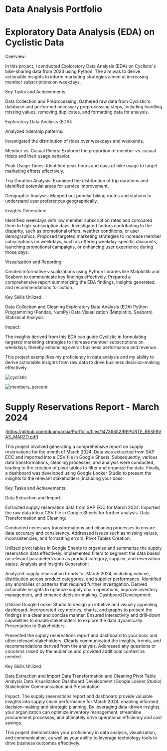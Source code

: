 # Data Analysis Portfolio

# Exploratory Data Analysis (EDA) on Cyclistic Data



Overview:

In this project, I conducted Exploratory Data Analysis (EDA) on Cyclistic's bike-sharing data from 2023 using Python. The aim was to derive actionable insights to inform marketing strategies aimed at increasing member subscriptions on weekdays.

Key Tasks and Achievements:

Data Collection and Preprocessing: Gathered raw data from Cyclistic's database and performed necessary preprocessing steps, including handling missing values, removing duplicates, and formatting data for analysis.

Exploratory Data Analysis (EDA):

Analyzed ridership patterns: 

Investigated the distribution of rides over weekdays and weekends.

Member vs. Casual Riders: Explored the proportion of member vs. casual riders and their usage behavior.

Peak Usage Times: Identified peak hours and days of bike usage to target marketing efforts effectively.

Trip Duration Analysis: Examined the distribution of trip durations and identified potential areas for service improvement.

Geographic Analysis: Mapped out popular biking routes and stations to understand user preferences geographically.


Insights Generation:

Identified weekdays with low member subscription rates and compared them to high-subscription days.
Investigated factors contributing to the disparity, such as promotional offers, weather conditions, or user demographics.
Proposed targeted marketing strategies to increase member subscriptions on weekdays, such as offering weekday-specific discounts, launching promotional campaigns, or enhancing user experience during those days.

Visualization and Reporting:

Created informative visualizations using Python libraries like Matplotlib and Seaborn to communicate key findings effectively.
Prepared a comprehensive report summarizing the EDA findings, insights generated, and recommendations for action.

Key Skills Utilized:

Data Collection and Cleaning
Exploratory Data Analysis (EDA)
Python Programming (Pandas, NumPy)
Data Visualization (Matplotlib, Seaborn)
Statistical Analysis

Impact:

The insights derived from this EDA can guide Cyclistic in formulating targeted marketing strategies to increase member subscriptions on weekdays, thereby enhancing overall business performance and revenue.

This project exemplifies my proficiency in data analysis and my ability to derive actionable insights from raw data to drive business decision-making effectively.

  
![cyclistic ](https://github.com/iduangarcia/Portfolio/assets/136936866/9640f79e-385e-4833-aa1e-7f9bc8498c8a)


![members_percent](https://github.com/iduangarcia/Portfolio/assets/136936866/aa16bbcc-e313-483d-8c88-fb9008ad27c9)

# Supply Reservations Report - March 2024 

(https://github.com/iduangarcia/Portfolio/files/14736652/REPORTE_RESERVAS_MARZO.pdf)


This project involved generating a comprehensive report on supply reservations for the month of March 2024. Data was extracted from SAP ECC and imported into a CSV file in Google Sheets. Subsequently, various data transformations, cleaning processes, and analysis were conducted, leading to the creation of pivot tables to filter and organize the data. Finally, a dashboard was developed using Google Looker Studio to present the insights to the relevant stakeholders, including your boss.

Key Tasks and Achievements:

Data Extraction and Import:

Extracted supply reservation data from SAP ECC for March 2024.
Imported the raw data into a CSV file in Google Sheets for further analysis.
Data Transformation and Cleaning:

Conducted necessary transformations and cleaning processes to ensure data accuracy and consistency.
Addressed issues such as missing values, inconsistencies, and formatting errors.
Pivot Tables Creation:

Utilized pivot tables in Google Sheets to organize and summarize the supply reservation data effectively.
Implemented filters to segment the data based on relevant parameters such as product category, supplier, and reservation status.
Analysis and Insights Generation:

Analyzed supply reservation trends for March 2024, including volume, distribution across product categories, and supplier performance.
Identified any anomalies or patterns that required further investigation.
Derived actionable insights to optimize supply chain operations, improve inventory management, and enhance decision-making.
Dashboard Development:

Utilized Google Looker Studio to design an intuitive and visually appealing dashboard.
Incorporated key metrics, charts, and graphs to present the findings in a clear and concise manner.
Ensured interactivity and drill-down capabilities to enable stakeholders to explore the data dynamically.
Presentation to Stakeholders:

Presented the supply reservations report and dashboard to your boss and other relevant stakeholders.
Clearly communicated the insights, trends, and recommendations derived from the analysis.
Addressed any questions or concerns raised by the audience and provided additional context as needed.

Key Skills Utilized:

Data Extraction and Import
Data Transformation and Cleaning
Pivot Table Analysis
Data Visualization
Dashboard Development (Google Looker Studio)
Stakeholder Communication and Presentation

Impact:
The supply reservations report and dashboard provide valuable insights into supply chain performance for March 2024, enabling informed decision-making and strategic planning. By leveraging data-driven insights, your organization can optimize inventory management, streamline procurement processes, and ultimately drive operational efficiency and cost savings.

This project demonstrates your proficiency in data analysis, visualization, and communication, as well as your ability to leverage technology tools to drive business outcomes effectively.






